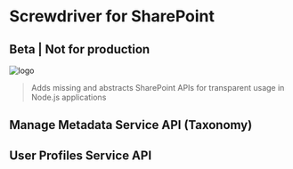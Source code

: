# Screwdriver for SharePoint

## Beta | Not for production

![logo](https://github.com/koltyakov/sp-screwdriver/blob/master/doc/img/logo.png)

> Adds missing and abstracts SharePoint APIs for transparent usage in Node.js applications

## Manage Metadata Service API (Taxonomy)

## User Profiles Service API